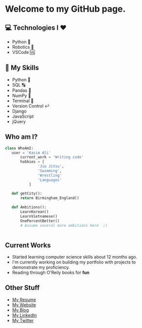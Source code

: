 <h1>Welcome to my GitHub page.</h1>

## :computer: Technologies I :heart:
* Python :snake:
* Robotics :rocket:
* VSCode :vs:

## :closed_book: My Skills
* Python :snake:
* SQL :capital_abcd:
* Pandas :panda_face:
* NumPy :1234:
* Terminal :white_square_button:
* Version Control :leftwards_arrow_with_hook:
* Django
* JavaScript
* jQuery

 ## Who am I?
 ```python
 class WhoAmI:
 	user = 'Kasim Ali'
		current_work = 'Writing code'
		hobbies = [
				'Jiu Jitsu',
				'Swimming',
				'Wrestling'
				'Languages'
			]
	
	def getCity():
		return Birmingham_England()
	
	def Ambitions():
		LearnKorean()
		LearnVietnamese()
		OnePercentBetter()
		# Assume several more ambitions here  ;)
	
 ```
 
 ## Current Works
 * Started learning computer science skills about 12 months ago.
 * I'm currently working on building my portfolio with projects to demonstrate my proficiency.
 * Reading through O'Reily books for **fun**


## Other Stuff
  - [My Resume](http://onyxwrench.co.uk/Resume_MuhammadKasimAli.pdf)
  - [My Website](http://onyxwrench.co.uk/)
  - [My Blog](https://kasimdata.medium.com/)
  - [My LinkedIn](https://www.linkedin.com/in/kasimdata/)
  - [My Twitter](https://twitter.com/KasimData)


